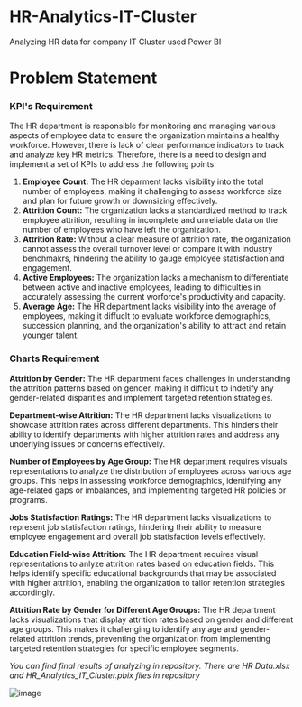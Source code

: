 # HR-Analytics-IT-Cluster
Analyzing HR data for company IT Cluster used Power BI

# Problem Statement

### KPI's Requirement
The HR department is responsible for monitoring and managing various aspects of employee data to ensure the organization maintains a healthy workforce. However, there is lack of clear performance indicators to track and analyze key HR metrics. Therefore, there is a need to design and implement a set of KPIs to address the following points:

1. **Employee Count:** The HR deparment lacks visibility into the total number of employees, making it challenging to assess workforce size and plan for future growth or downsizing effectively.
2. **Attrition Count:** The organization lacks a standardized method to track employee attrition, resulting in incomplete and unreliable data on the number of employees who have left the organization.
3. **Attrition Rate:** Without a clear measure of attrition rate, the organization cannot assess the overall turnover level or compare it with industry benchmakrs, hindering the ability to gauge employee statisfaction and engagement.
4. **Active Employees:** The organization lacks a mechanism to differentiate between active and inactive employees, leading to difficulties in accurately assessing the current worforce's productivity and capacity.
5. **Average Age:** The HR department lacks visibility into the average of employees, making it diffuclt to evaluate workforce demographics, succession planning, and the organization's ability to attract and retain younger talent.

### Charts Requirement

**Attrition by Gender:**
The HR department faces challenges in understanding the attrition patterns based on gender, making it difficult to indetify any gender-related disparities and implement targeted retention strategies.

**Department-wise Attrition:**
The HR department lacks visualizations to showcase attrition rates across different departments. This hinders their ability to identify departments with higher attrition rates and address any underlying issues or concerns effectively.

**Number of Employees by Age Group:**
The HR department requires visuals representations to analyze the distribution of employees across various age groups. This helps in assessing workforce demographics, identifying any age-related gaps or imbalances, and implementing targeted HR policies or programs.

**Jobs Statisfaction Ratings:**
The HR department lacks visualizations to represent job statisfaction ratings, hindering their ability to measure employee engagement and overall job statisfaction levels effectively.

**Education Field-wise Attrition:**
The HR department requires visual representations to anlyze attrition rates based on education fields. This helps identify specific educational backgrounds that may be associated with higher attrition, enabling the organization to tailor retention strategies accordingly.

**Attrition Rate by Gender for Different Age Groups:**
The HR department lacks visualizations that display attrition rates based on gender and different age groups. This makes it challenging to identify any age and gender-related attrition trends, preventing the organization from implementing targeted retention strategies for specific employee segments.

*You can find final results of analyzing in repository. There are HR Data.xlsx and HR_Analytics_IT_Cluster.pbix files in repository*

![image](https://github.com/ShaxbozXv/HR-Analytics-IT-Cluster/assets/94129670/b1d014d4-21ec-4776-aff3-ce2d1d75e058)
